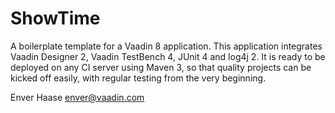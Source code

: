 ShowTime
=========

A boilerplate template for a Vaadin 8 application.
This application integrates Vaadin Designer 2, Vaadin TestBench 4, JUnit 4 and log4j 2.
It is ready to be deployed on any CI server using Maven 3, so that quality projects can be kicked off easily, with regular testing from the very beginning.

Enver Haase <enver@vaadin.com>

